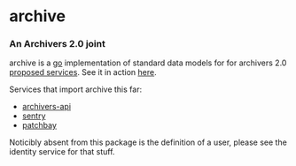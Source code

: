 # archive
### An Archivers 2.0 joint

archive is a [go](golang.org) implementation of standard data models for for archivers 2.0 [proposed services](https://github.com/edgi-govdata-archiving/proposed-services). See it in action [here](https://alpha.archivers.space).

Services that import archive this far:
* [archivers-api](https://github.com/qri-io/archivers-api)
* [sentry](https://github.com/qri-io/sentry)
* [patchbay](https://github.com/qri-io/patchbay)

Noticibly absent from this package is the definition of a user, please see the identity service for that stuff.
